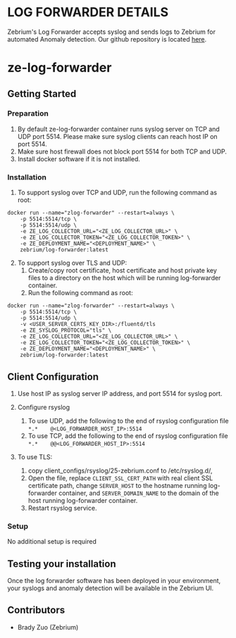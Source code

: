 # LOG FORWARDER DETAILS
Zebrium's Log Forwarder accepts syslog and sends logs to Zebrium for automated Anomaly detection.
Our github repository is located [here](https://github.com/zebrium/ze-log-forwarder).

# ze-log-forwarder

## Getting Started
### Preparation
1. By default ze-log-forwarder container runs syslog server on TCP and UDP port 5514. Please make sure syslog clients can reach host IP on port 5514.
2. Make sure host firewall does not block port 5514 for both TCP and UDP.
3. Install docker software if it is not installed.

### Installation

1. To support syslog over TCP and UDP, run the following command as root:
```
docker run --name="zlog-forwarder" --restart=always \
    -p 5514:5514/tcp \
    -p 5514:5514/udp \
    -e ZE_LOG_COLLECTOR_URL="<ZE_LOG_COLLECTOR_URL>" \
    -e ZE_LOG_COLLECTOR_TOKEN="<ZE_LOG_COLLECTOR_TOKEN>" \
    -e ZE_DEPLOYMENT_NAME="<DEPLOYMENT_NAME>" \
    zebrium/log-forwarder:latest
```
2. To support syslog over TLS and UDP:
   1. Create/copy root certificate, host certificate and host private key files to a directory on the host which will be running log-forwarder container.
   2. Run the following command as root:
```
docker run --name="zlog-forwarder" --restart=always \
    -p 5514:5514/tcp \
    -p 5514:5514/udp \
    -v <USER_SERVER_CERTS_KEY_DIR>:/fluentd/tls
    -e ZE_SYSLOG_PROTOCOL="tls" \
    -e ZE_LOG_COLLECTOR_URL="<ZE_LOG_COLLECTOR_URL>" \
    -e ZE_LOG_COLLECTOR_TOKEN="<ZE_LOG_COLLECTOR_TOKEN>" \
    -e ZE_DEPLOYMENT_NAME="<DEPLOYMENT_NAME>" \
    zebrium/log-forwarder:latest
```

## Client Configuration

1. Use host IP as syslog server IP address, and port 5514 for syslog port.

2. Configure rsyslog
   1. To use UDP, add the following to the end of rsyslog configuration file
      `*.*    @<LOG_FORWARDER_HOST_IP>:5514`
   2. To use TCP, add the following to the end of rsyslog configuration file
      `*.*    @@<LOG_FORWARDER_HOST_IP>:5514`
  3. To use TLS:
      1. copy client_configs/rsyslog/25-zebrium.conf to /etc/rsyslog.d/,
      2. Open the file, replace `CLIENT_SSL_CERT_PATH` with real client SSL certificate path, change `SERVER_HOST` to the hostname running log-forwarder container, and `SERVER_DOMAIN_NAME` to the domain of the host running log-forwarder container.
      3. Restart rsyslog service.

### Setup
No additional setup is required

## Testing your installation
Once the log forwarder software has been deployed in your environment, your syslogs and anomaly detection will be available in the Zebrium UI.

## Contributors
* Brady Zuo (Zebrium)
